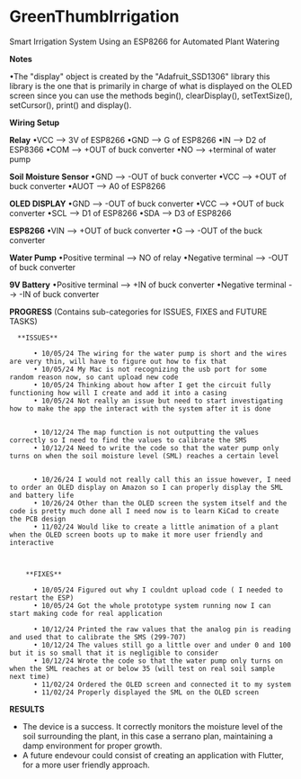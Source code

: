 # GreenThumbIrrigation
Smart Irrigation System Using an ESP8266 for Automated Plant Watering 



**Notes**

  •The "display" object is created by the "Adafruit_SSD1306" library
    this library is the one that is primarily in charge of what is 
    displayed on the OLED screen since you can use the methods
    begin(), clearDisplay(), setTextSize(), setCursor(), print() and display().



**Wiring Setup**

  **Relay**
    •VCC --> 3V of ESP8266
    •GND --> G of ESP8266
    •IN --> D2 of ESP8366
    •COM --> +OUT of buck converter
    •NO --> +terminal of water pump

  **Soil Moisture Sensor**
    •GND --> -OUT of buck converter
    •VCC --> +OUT of buck converter
    •AUOT --> A0 of ESP8266

  **OLED DISPLAY**
    •GND --> -OUT of buck converter
    •VCC --> +OUT of buck converter
    •SCL --> D1 of ESP8266
    •SDA --> D3 of ESP8266

  **ESP8266**
    •VIN --> +OUT of buck converter
    •G --> -OUT of the buck converter


  **Water Pump** 
    •Positive terminal --> NO of relay
    •Negative terminal --> -OUT of buck converter

  **9V Battery**
  •Positive terminal --> +IN of buck converter
  •Negative terminal --> -IN of buck converter 

  

**PROGRESS** (Contains sub-categories for ISSUES, FIXES and FUTURE TASKS)


      **ISSUES**

          • 10/05/24 The wiring for the water pump is short and the wires are very thin, will have to figure out how to fix that
          • 10/05/24 My Mac is not recognizing the usb port for some random reason now, so cant upload new code
          • 10/05/24 Thinking about how after I get the circuit fully functioning how will I create and add it into a casing 
          • 10/05/24 Not really an issue but need to start investigating how to make the app the interact with the system after it is done


          • 10/12/24 The map function is not outputting the values correctly so I need to find the values to calibrate the SMS
          • 10/12/24 Need to write the code so that the water pump only turns on when the soil moisture level (SML) reaches a certain level


          • 10/26/24 I would not really call this an issue however, I need to order an OLED display on Amazon so I can properly display the SML and battery life
          • 10/26/24 Other than the OLED screen the system itself and the code is pretty much done all I need now is to learn KiCad to create the PCB design
          • 11/02/24 Would like to create a little animation of a plant when the OLED screen boots up to make it more user friendly and interactive



        **FIXES** 
          
          • 10/05/24 Figured out why I couldnt upload code ( I needed to restart the ESP)
          • 10/05/24 Got the whole prototype system running now I can start making code for real application

          • 10/12/24 Printed the raw values that the analog pin is reading and used that to calibrate the SMS (299-707)
          • 10/12/24 The values still go a little over and under 0 and 100 but it is so small that it is negligible to consider
          • 10/12/24 Wrote the code so that the water pump only turns on when the SML reaches at or below 35 (will test on real soil sample next time)
          • 11/02/24 Ordered the OLED screen and connected it to my system
          • 11/02/24 Properly displayed the SML on the OLED screen




**RESULTS** 
  
  * The device is a success. It correctly monitors the moisture level of the soil surrounding the plant, in this case a serrano plan, maintaining a damp environment for proper growth.
  * A future endevour could consist of creating an application with Flutter, for a more user friendly approach. 


    





